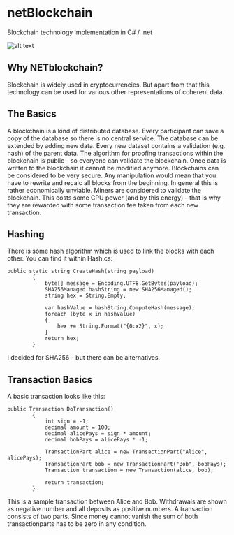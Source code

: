 # netBlockchain
Blockchain technology implementation in C# / .net

![alt text](https://www.netblockchain.de/wp-content/uploads/2017/12/cropped-white_logo_color_background.jpg)

## Why NETblockchain?
Blockchain is widely used in cryptocurrencies. But apart from that this technology can be used for various other representations of coherent data.

## The Basics
A blockchain is a kind of distributed database. Every participant can save a copy of the database so there is no central service. The database can be extended by adding new data. Every new dataset contains a validation (e.g. hash) of the parent data. The algorithm for proofing transactions within the blockchain is public - so everyone can validate the blockchain. Once data is written to the blockchain it cannot be modified anymore. Blockchains can be considered to be very secure. Any manipulation would mean that you have to rewrite and recalc all blocks from the beginning. In general this is rather economically unviable.
Miners are considered to validate the blockchain. This costs some CPU power (and by this energy) - that is why they are rewarded with some transaction fee taken from each new transaction.

## Hashing
There is some hash algorithm which is used to link the blocks with each other. You can find it within Hash.cs:

```
public static string CreateHash(string payload)
        {
            byte[] message = Encoding.UTF8.GetBytes(payload);
            SHA256Managed hashString = new SHA256Managed();
            string hex = String.Empty;

            var hashValue = hashString.ComputeHash(message);
            foreach (byte x in hashValue)
            {
                hex += String.Format("{0:x2}", x);
            }
            return hex;
        }
```
I decided for SHA256 - but there can be alternatives.

## Transaction Basics
A basic transaction looks like this:

```
public Transaction DoTransaction()
        {
            int sign = -1;
            decimal amount = 100;
            decimal alicePays = sign * amount;
            decimal bobPays = alicePays * -1;

            TransactionPart alice = new TransactionPart("Alice", alicePays);
            TransactionPart bob = new TransactionPart("Bob", bobPays);
            Transaction transaction = new Transaction(alice, bob);

            return transaction;
        }      
```
This is a sample transaction between Alice and Bob. Withdrawals are shown as negative number and all deposits as positive numbers. A transaction consists of two parts. Since money cannot vanish the sum of both transactionparts has to be zero in any condition.
